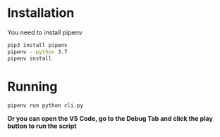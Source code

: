 # Installation

You need to install pipenv

```bash
pip3 install pipenv
pipenv --python 3.7
pipenv install
```

# Running

```bash
pipenv run python cli.py
```

**Or you can open the VS Code, go to the Debug Tab and click the play button to run the script**
